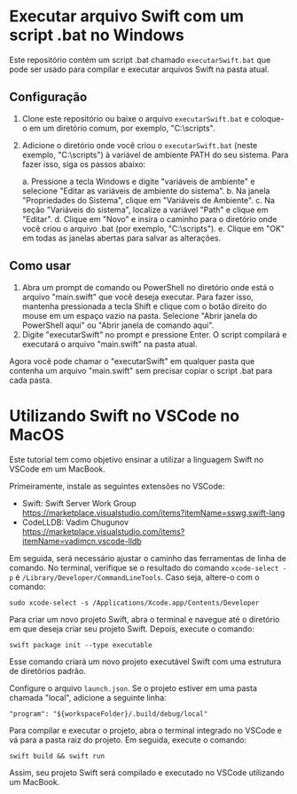 # Executar arquivo Swift com um script .bat no Windows

Este repositório contém um script .bat chamado `executarSwift.bat` que pode ser usado para compilar e executar arquivos Swift na pasta atual.

## Configuração

1. Clone este repositório ou baixe o arquivo `executarSwift.bat` e coloque-o em um diretório comum, por exemplo, "C:\scripts\".
2. Adicione o diretório onde você criou o `executarSwift.bat` (neste exemplo, "C:\scripts\") à variável de ambiente PATH do seu sistema. Para fazer isso, siga os passos abaixo:

   a. Pressione a tecla Windows e digite "variáveis de ambiente" e selecione "Editar as variáveis de ambiente do sistema".
   b. Na janela "Propriedades do Sistema", clique em "Variáveis de Ambiente".
   c. Na seção "Variáveis do sistema", localize a variável "Path" e clique em "Editar".
   d. Clique em "Novo" e insira o caminho para o diretório onde você criou o arquivo .bat (por exemplo, "C:\scripts\").
   e. Clique em "OK" em todas as janelas abertas para salvar as alterações.

## Como usar

1. Abra um prompt de comando ou PowerShell no diretório onde está o arquivo "main.swift" que você deseja executar. Para fazer isso, mantenha pressionada a tecla Shift e clique com o botão direito do mouse em um espaço vazio na pasta. Selecione "Abrir janela do PowerShell aqui" ou "Abrir janela de comando aqui".
2. Digite "executarSwift" no prompt e pressione Enter. O script compilará e executará o arquivo "main.swift" na pasta atual.

Agora você pode chamar o "executarSwift" em qualquer pasta que contenha um arquivo "main.swift" sem precisar copiar o script .bat para cada pasta.

# Utilizando Swift no VSCode no MacOS

Este tutorial tem como objetivo ensinar a utilizar a linguagem Swift no VSCode em um MacBook.

Primeiramente, instale as seguintes extensões no VSCode:
- Swift: Swift Server Work Group https://marketplace.visualstudio.com/items?itemName=sswg.swift-lang
- CodeLLDB: Vadim Chugunov https://marketplace.visualstudio.com/items?itemName=vadimcn.vscode-lldb

Em seguida, será necessário ajustar o caminho das ferramentas de linha de comando. No terminal, verifique se o resultado do comando `xcode-select -p` é `/Library/Developer/CommandLineTools`. Caso seja, altere-o com o comando:

`sudo xcode-select -s /Applications/Xcode.app/Contents/Developer`

Para criar um novo projeto Swift, abra o terminal e navegue até o diretório em que deseja criar seu projeto Swift. Depois, execute o comando:

`swift package init --type executable`

Esse comando criará um novo projeto executável Swift com uma estrutura de diretórios padrão.

Configure o arquivo `launch.json`. Se o projeto estiver em uma pasta chamada "local", adicione a seguinte linha:

`"program": "${workspaceFolder}/.build/debug/local"`

Para compilar e executar o projeto, abra o terminal integrado no VSCode e vá para a pasta raiz do projeto. Em seguida, execute o comando:

`swift build && swift run`

Assim, seu projeto Swift será compilado e executado no VSCode utilizando um MacBook.

